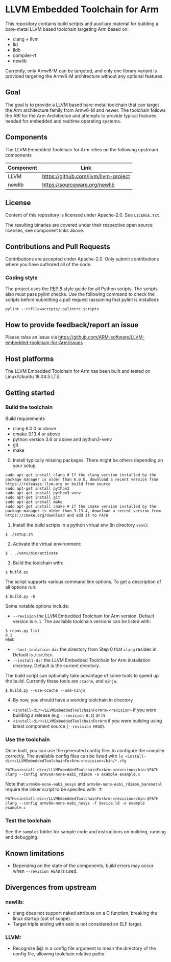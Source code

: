 # LLVM Embedded Toolchain for Arm

This repository contains build scripts and auxiliary material for building a bare-metal LLVM based toolchain targeting Arm based on:
* clang + llvm
* lld
* lldb
* compiler-rt
* newlib

Currently, only Armv6-M can be targeted, and only one library variant is provided targeting the Armv6-M architecture without any optional features.

## Goal

The goal is to provide a LLVM based bare-metal toolchain that can target the Arm architecture family from Armv6-M and newer. The toolchain follows the ABI for the Arm Architectue and attempts to provide typical features needed for embedded and realtime operating systems.

## Components

The LLVM Embedded Toolchain for Arm relies on the following upstream components

Component  | Link
---------- | ------------------------------------
LLVM       | https://github.com/llvm/llvm-project
newlib     | https://sourceware.org/newlib

## License

Content of this repository is licensed under Apache-2.0. See ``LICENSE.txt``.

The resulting binaries are covered under their respective open source licenses, see component links above.

## Contributions and Pull Requests

Contributions are accepted under Apache-2.0. Only submit contributions where you have authored all of the code.

### Coding style

The project uses the [PEP 8](https://www.python.org/dev/peps/pep-0008) style
guide for all Python scripts. The scripts also must pass pylint checks. Use the
following command to check the scripts before submitting a pull request
(assuming that pylint is installed):

```
pylint --rcfile=scripts/.pylintrc scripts
```

## How to provide feedback/report an issue

Please raise an issue via  https://github.com/ARM-software/LLVM-embedded-toolchain-for-Arm/issues

## Host platforms

The LLVM Embedded Toolchain for Arm has been built and tested on Linux/Ubuntu 18.04.5 LTS.

## Getting started

### Build the toolchain

Build requirements
* clang 6.0.0 or above
* cmake 3.13.4 or above
* python version 3.6 or above and python3-venv
* git
* make

0. Install typically missing packages. There might be others depending on your setup.
```
sudo apt-get install clang # If the clang version installed by the package manager is older than 6.0.0, download a recent version from https://releases.llvm.org or build from source
sudo apt-get install python3
sudo apt-get install python3-venv
sudo apt-get install git
sudo apt-get install make
sudo apt-get install cmake # If the cmake version installed by the package manager is older than 3.13.4, download a recent version from https://cmake.org/download and add it to PATH
```

1. Install the build scripts in a python virtual env (in directory ``venv``):
```
$ ./setup.sh
```
2. Activate the virtual environment:
```
$ . ./venv/bin/activate
```
3. Build the toolchain with:
```
$ build.py
```
The script supports various command line options. To get a description of all options run:
```
$ build.py -h
```
Some notable options include:
* ``--revision`` the LLVM Embedded Toolchain for Arm version. Default version is ``0.1``. The available toolchain versions can be listed with:
```
$ repos.py list
0.1
HEAD
```
* ``--host-toolchain-dir`` the directory from Step 0 that ``clang`` resides in. Default is ``/usr/bin``.
* ``--install-dir`` the LLVM Embedded Toolchain for Arm installation directory. Default is the current directory.

The build script can optionally take advantage of some tools to speed up the
build. Currently these tools are ``ccache``, and ``ninja``.
```
$ build.py --use-ccache --use-ninja
```
4. By now, you should have a working toolchain in directory
* ``<install-dir>/LLVMEmbeddedToolchainForArm-<revision>`` if you were building a release (e.g ``--revision 0.1``) or in
* ``<install-dir>/LLVMEmbeddedToolchainForArm`` if you were building using latest component source (``--revision HEAD``).

### Use the toolchain

Once built, you can use the generated config files to configure the compiler correctly. The available config files can be listed with `ls <install-dir>/LLVMEmbeddedToolchainForArm-<revision>/bin/*.cfg`

```
PATH=<install-dir>/LLVMEmbeddedToolchainForArm-<revision>/bin:$PATH
clang --config armv6m-none-eabi_rdimon -o example example.c
```

Note that `armv6m-none-eabi_nosys` and `armv6m-none-eabi_rdimon_baremetal` require the linker script to be specifed with `-T`:

```
PATH=<install-dir>/LLVMEmbeddedToolchainForArm-<revision>/bin:$PATH
clang --config armv6m-none-eabi_nosys -T device.ld -o example example.c
```

### Test the toolchain

See the `samples` folder for sample code and instructions on building, running and debugging.

## Known limitations
* Depending on the state of the components, build errors may occur when ``--revision HEAD`` is used.

## Divergences from upstream

### newlib:
* clang does not support naked attribute on a C function, breaking the linux startup (out of scope).
* Target triple ending with eabi is not considered an ELF target.

### LLVM:
* Recognize $@ in a config file argument to mean the directory of the config file, allowing toolchain relative paths.
